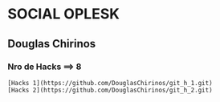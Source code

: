 # **SOCIAL OPLESK**

## Douglas Chirinos
### Nro de Hacks ==> 8
```
[Hacks 1](https://github.com/DouglasChirinos/git_h_1.git)
[Hacks 2](https://github.com/DouglasChirinos/git_h_2.git)
```
